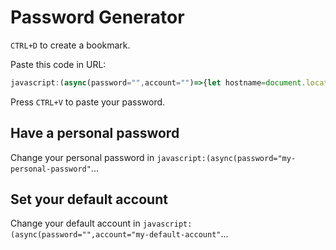 # Password Generator

`CTRL+D` to create a bookmark.

Paste this code in URL:

```javascript
javascript:(async(password="",account="")=>{let hostname=document.location.hostname;const regex=/\w+\.(com|net|br|org).*$/;hostname.match(regex)&&(hostname=hostname.match(regex)[0]);const form=Array.from(document.querySelectorAll("form")).filter(f=>f.querySelector("input[type=password]"))[0],emailEl=form?form.querySelector("input[type=email]"):null;emailEl&&""!=emailEl.value&&(account=emailEl.value);const message=`${account=window.prompt("E-mail or account:",account)}:${password}:${hostname=window.prompt("Hostname:",hostname)}`,generatedPassword=await async function(message){const array=new Uint8Array(await crypto.subtle.digest("SHA-256",(new TextEncoder).encode(message))),chars="!#$%&*+-=?@^_abcdefghijklmnopqrstuvwxyz0123456789"+"abcdefghijklmnopqrstuvwxyz".toUpperCase();return Array.from(array.slice(0,16)).map(n=>chars[n%chars.length]).join("")}(message);navigator.clipboard.writeText(generatedPassword),console.debug({message:message,password:generatedPassword})})();
```

Press `CTRL+V` to paste your password.

## Have a personal password

Change your personal password in `javascript:(async(password="my-personal-password"`...

## Set your default account

Change your default account in `javascript:(async(password="",account="my-default-account"`...
